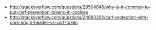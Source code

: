 - http://stackoverflow.com/questions/20504846/why-is-it-common-to-put-csrf-prevention-tokens-in-cookies
- http://stackoverflow.com/questions/24680302/csrf-protection-with-cors-origin-header-vs-csrf-token
